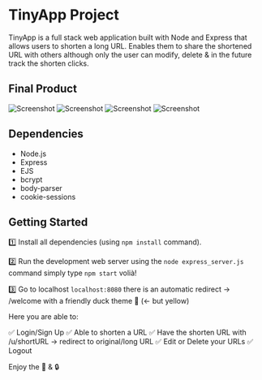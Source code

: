 # TinyApp Project

TinyApp is a full stack web application built with Node and Express that allows users to shorten a long URL. Enables them to share the shortened URL with others although only the user can modify, delete & in the future track the shorten clicks.

## Final Product

![Screenshot](SS-ListEditDelete.png)
![Screenshot](SS-MakeURL.png)
![Screenshot](SS-Register.png)
![Screenshot](SS-Welcome.png)

## Dependencies

- Node.js
- Express
- EJS
- bcrypt
- body-parser
- cookie-sessions

## Getting Started

1️⃣ Install all dependencies (using `npm install` command).

2️⃣ Run the development web server using the `node express_server.js` command simply type `npm start` volià!

3️⃣ Go to localhost `localhost:8080` there is an automatic redirect -> /welcome with a friendly duck theme 🦆 (<- but yellow)

Here you are able to:

✅ Login/Sign Up
✅ Able to shorten a URL
✅ Have the shorten URL with /u/shortURL -> redirect to original/long URL
✅ Edit or Delete your URLs
✅ Logout

Enjoy the 🍪 & 🔒

